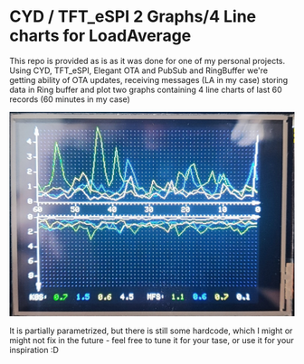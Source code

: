 # CYD / TFT_eSPI 2 Graphs/4 Line charts for LoadAverage
This repo is provided as is as it was done for one of my personal projects.
Using CYD, TFT_eSPI, Elegant OTA and PubSub and RingBuffer we're getting ability of OTA updates, receiving messages (LA in my case) storing data in Ring buffer and plot two graphs containing 4 line charts of last 60 records (60 minutes in my case)

![alt text](img/vis.jpg)

It is partially parametrized, but there is still some hardcode, which I might or might not fix in the future - feel free to tune it for your tase, or use it for your inspiration :D